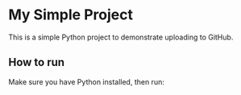 # My Simple Project

This is a simple Python project to demonstrate uploading to GitHub.

## How to run

Make sure you have Python installed, then run:

```bash
